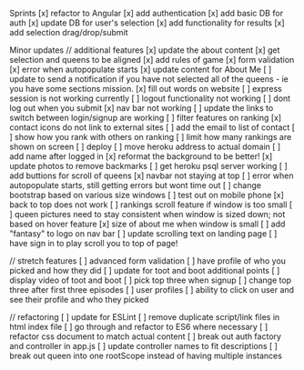 Sprints
[x] refactor to Angular
[x] add authentication
[x] add basic DB for auth
[x] update DB for user's selection
[x] add functionality for results
[x] add selection drag/drop/submit

Minor updates
// additional features
[x] update the about content
[x] get selection and queens to be aligned
[x] add rules of game
[x] form validation
[x] error when autopopulate starts
[x] update content for About Me
[ ] update to send a notification if you have not selected all of the queens - ie you have some sections mission.
[x] fill out words on website
[ ] express session is not working currently
[ ] logout functionality not working
[ ] dont log out when you submit
[x] nav bar not working
[ ] update the links to switch between login/signup are working
[ ] filter features on ranking
[x] contact icons do not link to external sites
[ ] add the email to list of contact
[ ] show how you rank with others on ranking
[ ] limit how many rankings are shown on screen
[ ] deploy
[ ] move heroku address to actual domain
[ ] add name after logged in
[x] reformat the background to be better!
[x] update photos to remove backmarks
[ ] get heroku psql server working
[ ] add buttions for scroll of queens
[x] navbar not staying at top
[ ] error when autopopulate starts, still getting errors but wont time out
[ ] change bootstrap based on various size windows
[ ] test out on mobile phone
[x] back to top does not work
[ ] rankings scroll feature if window is too small
[ ] queen pictures need to stay consistent when window is sized down; not based on hover feature
[x] size of about me when window is small
[ ] add "fantasy" to logo on nav bar
[ ] update scrolling text on landing page
[ ] have sign in to play scroll you to top of page!

// stretch features
[ ] advanced form validation
[ ] have profile of who you picked and how they did
[ ] update for toot and boot additional points
[ ] display video of toot and boot
[ ] pick top three when signup
[ ] change top three after first three episodes
[ ] user profiles
[ ] ability to click on user and see their profile and who they picked

// refactoring
[ ] update for ESLint
[ ] remove duplicate script/link files in html index file
[ ] go through and refactor to ES6 where necessary
[ ] refactor css document to match actual content
[ ] break out auth factory and controller in app.js
[ ] update controller names to fit descriptions
[ ] break out queen into one rootScope instead of having multiple instances